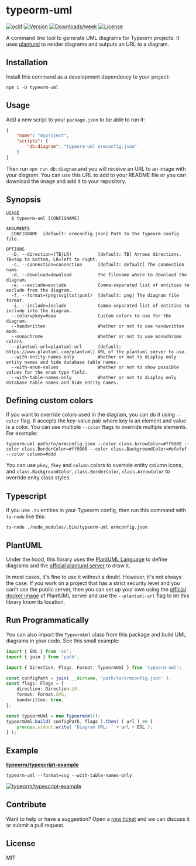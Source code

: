 # typeorm-uml

[![oclif](https://img.shields.io/badge/cli-oclif-brightgreen.svg)](https://oclif.io)
[![Version](https://img.shields.io/npm/v/typeorm-uml.svg)](https://www.npmjs.com/package/typeorm-uml)
[![Downloads/week](https://img.shields.io/npm/dw/typeorm-uml.svg)](https://www.npmjs.com/package/typeorm-uml)
[![License](https://img.shields.io/npm/l/typeorm-uml.svg)](https://github.com/eugene-manuilov/typeorm-uml/blob/master/package.json)

A command line tool to generate UML diagrams for Typeorm projects. It uses [plantuml](https://plantuml.com/) to render diagrams and outputs an URL to a diagram.

## Installation

Install this command as a development dependency to your project:

```sh-session
npm i -D typeorm-uml
```

## Usage

Add a new script to your `package.json` to be able to run it:

```json
{
    "name": "myproject",
    "scripts": {
        "db:diagram": "typeorm-uml ormconfig.json"
    }
}
```

Then run `npm run db:diagram` and you will receive an URL to an image with your diagram. You can use this URL to add to your README file or you can download the image and add it to your repository.

## Synopsis

```sh-session
USAGE
  $ typeorm-uml [CONFIGNAME]

ARGUMENTS
  CONFIGNAME  [default: ormconfig.json] Path to the Typeorm config file.

OPTIONS
  -D, --direction=(TB|LR)          [default: TB] Arrows directions. TB=top to bottom, LR=left to right.
  -c, --connection=connection      [default: default] The connection name.
  -d, --download=download          The filename where to download the diagram.
  -e, --exclude=exclude            Comma-separated list of entities to exclude from the diagram.
  -f, --format=(png|svg|txt|puml)  [default: png] The diagram file format.
  -i, --include=include            Comma-separated list of entities to include into the diagram.
  --color=pkey=#aaa                Custom colors to use for the diagram.
  --handwritten                    Whether or not to use handwritten mode.
  --monochrome                     Whether or not to use monochrome colors.
  --plantuml-url=plantuml-url      [default: https://www.plantuml.com/plantuml] URL of the plantuml server to use.
  --with-entity-names-only         Whether or not to display only entity names and hide database table names.
  --with-enum-values               Whether or not to show possible values for the enum type field.
  --with-table-names-only          Whether or not to display only database table names and hide entity names.
```

## Defining custom colors

If you want to override colors used in the diagram, you can do it using `--color` flag. It accepts the key-value pair where key is an element and value is a color. You can use multiple `--color` flags to override multiple elements. For example:

```sh-session
typeorm-uml path/to/ormconfig.json --color class.ArrowColor=#ff9900 --color class.BorderColor=#ff9900 --color class.BackgroundColor=#efefef --color column=#ddd
```

You can use `pkey`, `fkey` and `column` colors to override entity column icons, and `class.BackgroundColor`, `class.BorderColor`, `class.ArrowColor` to override enity class styles.

## Typescript

If you use `.ts` entities in your Typeorm config, then run this command with `ts-node` like this:

```sh-session
ts-node ./node_modules/.bin/typeorm-uml ormconfig.json
```

## PlantUML

Under the hood, this library uses the [PlantUML Language](https://plantuml.com/) to define diagrams and the [official plantuml server](http://www.plantuml.com/plantuml) to draw it.

In most cases, it's fine to use it without a doubt. However, it's not always the case. If you work on a project that has a strict security level and you can't use the public server, then you can set up your own using the [official docker image](https://hub.docker.com/r/plantuml/plantuml-server) of PlantUML server and use the `--plantuml-url` flag to let this library know its location.

## Run Programmatically

You can also import the `TypeormUml` class from this package and build UML diagrams in your code. See this small example:

```typescript
import { EOL } from 'os';
import { join } from 'path';

import { Direction, Flags, Format, TypeormUml } from 'typeorm-uml';

const configPath = join( __dirname, 'path/to/ormconfig.json' );
const flags: Flags = {
    direction: Direction.LR,
    format: Format.SVG,
    handwritten: true,
};

const typeormUml = new TypeormUml();
typeormUml.build( configPath, flags ).then( ( url ) => {
    process.stdout.write( 'Diagram URL: ' + url + EOL );
} );
```

## Example

[**typeorm/typescript-example**](https://github.com/typeorm/typescript-example)

```sh-session
typeorm-uml --format=svg --with-table-names-only
```

[![typeorm/typescript-example](http://www.plantuml.com/plantuml/svg/ZPDHQzim4CVVzIbk7OmO4ae7UId6DCswhIzZX53sDcJh4el8EYDTICoIxpx9TXAJjQmssDBzxl-_aoK_U9QEjvKHueF2bRO8B7E38xIomZ6eFBuJGCkQ6xX9ywmBfRTvTdCHrHjiHli40ayBCkJklqYt-KP6eLsGoj9F8I5BRrkMmJxAp-BLITmfFyxQwn_DEJy4jfKTAfw-nZieAbHQJXmMvDHGAagj43oZG-AcHjy5AkIIL3yfj2iC2i5K0nFan4mLA1tSM9CLmc-qhQMJ5JZQMXLgM7Gm7SHDQ2_Q0xbWF02-b8fssgvX9Ot70IcbLJkdcT7sR00B8xs7FmB2zIYBpRejF8-hWbsf6LioSuvsNT2ZN3j4sod2Hq1t1OuYhB3TOfXBnZMvPWn5Fu84fB_COk5sPq4hIExX-SToT7UNG0ZtUm3nB4JqCblClyyMey_JQU37SusVv7aCTNXstkte7RxXk9bNZ0S9kEV8bq-_biE2iS3lVWKQ_MdOZDyabyPUfPTcOyhpTSCTEcLVuT3Mcxx7msHoEBIc_qqwpOLuGAlYx_eN)](http://www.plantuml.com/plantuml/svg/ZPDHQzim4CVVzIbk7OmO4ae7UId6DCswhIzZX53sDcJh4el8EYDTICoIxpx9TXAJjQmssDBzxl-_aoK_U9QEjvKHueF2bRO8B7E38xIomZ6eFBuJGCkQ6xX9ywmBfRTvTdCHrHjiHli40ayBCkJklqYt-KP6eLsGoj9F8I5BRrkMmJxAp-BLITmfFyxQwn_DEJy4jfKTAfw-nZieAbHQJXmMvDHGAagj43oZG-AcHjy5AkIIL3yfj2iC2i5K0nFan4mLA1tSM9CLmc-qhQMJ5JZQMXLgM7Gm7SHDQ2_Q0xbWF02-b8fssgvX9Ot70IcbLJkdcT7sR00B8xs7FmB2zIYBpRejF8-hWbsf6LioSuvsNT2ZN3j4sod2Hq1t1OuYhB3TOfXBnZMvPWn5Fu84fB_COk5sPq4hIExX-SToT7UNG0ZtUm3nB4JqCblClyyMey_JQU37SusVv7aCTNXstkte7RxXk9bNZ0S9kEV8bq-_biE2iS3lVWKQ_MdOZDyabyPUfPTcOyhpTSCTEcLVuT3Mcxx7msHoEBIc_qqwpOLuGAlYx_eN)

## Contribute

Want to help or have a suggestion? Open a [new ticket](https://github.com/eugene-manuilov/typeorm-uml/issues/new) and we can discuss it or submit a pull request.

## License

MIT
